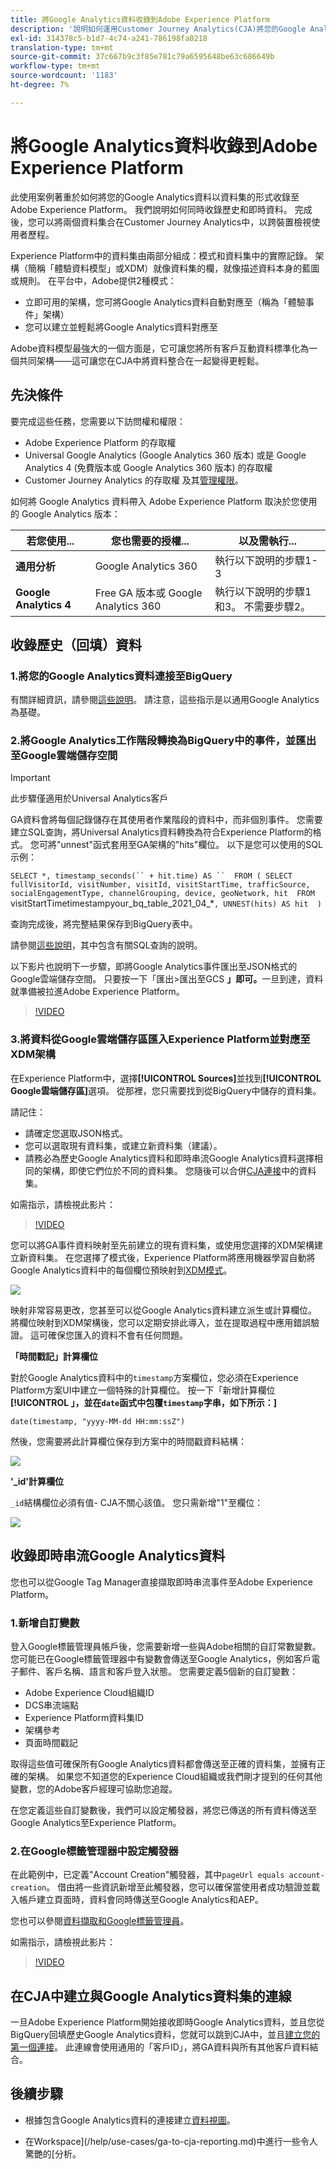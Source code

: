 ```yaml
---
title: 將Google Analytics資料收錄到Adobe Experience Platform
description: '說明如何運用Customer Journey Analytics(CJA)將您的Google Analytics資料收錄到Adobe Experience Platform。 '
exl-id: 314378c5-b1d7-4c74-a241-786198fa0218
translation-type: tm+mt
source-git-commit: 37c667b9c3f85e781c79a6595648be63c686649b
workflow-type: tm+mt
source-wordcount: '1183'
ht-degree: 7%

---
```



# 將Google Analytics資料收錄到Adobe Experience Platform

此使用案例著重於如何將您的Google Analytics資料以資料集的形式收錄至Adobe Experience Platform。 我們說明如何同時收錄歷史和即時資料。 完成後，您可以將兩個資料集合在Customer Journey Analytics中，以跨裝置檢視使用者歷程。

Experience Platform中的資料集由兩部分組成：模式和資料集中的實際記錄。 架構（簡稱「體驗資料模型」或XDM）就像資料集的欄，就像描述資料本身的藍圖或規則。 在平台中，Adobe提供2種模式：

* 立即可用的架構，您可將Google Analytics資料自動對應至（稱為「體驗事件」架構）
* 您可以建立並輕鬆將Google Analytics資料對應至

Adobe資料模型最強大的一個方面是，它可讓您將所有客戶互動資料標準化為一個共同架構——這可讓您在CJA中將資料整合在一起變得更輕鬆。

## 先決條件

要完成這些任務，您需要以下訪問權和權限：

* Adobe Experience Platform 的存取權
* Universal Google Analytics (Google Analytics 360 版本) 或是 Google Analytics 4 (免費版本或 Google Analytics 360 版本) 的存取權
* Customer Journey Analytics 的存取權 及其[管理權限](https://experienceleague.adobe.com/docs/analytics-platform/using/cja-overview/cja-overview.html?lang=zh-Hant#admin-access-permissions)。

如何將 Google Analytics 資料帶入 Adobe Experience Platform 取決於您使用的 Google Analytics 版本：

| 若您使用... | 您也需要的授權... | 以及需執行... |
| --- | --- | --- |
| **通用分析** | Google Analytics 360 | 執行以下說明的步驟1-3 |
| **Google Analytics 4** | Free GA 版本或 Google Analytics 360 | 執行以下說明的步驟1和3。 不需要步驟2。 |

## 收錄歷史（回填）資料

### 1.將您的Google Analytics資料連接至BigQuery

有關詳細資訊，請參閱[這些說明](https://support.google.com/analytics/answer/3416092?hl=en)。 請注意，這些指示是以通用Google Analytics為基礎。

### 2.將Google Analytics工作階段轉換為BigQuery中的事件，並匯出至Google雲端儲存空間

>[!IMPORTANT]
>
>此步驟僅適用於Universal Analytics客戶

GA資料會將每個記錄儲存在其使用者作業階段的資料中，而非個別事件。 您需要建立SQL查詢，將Universal Analytics資料轉換為符合Experience Platform的格式。 您可將&quot;unnest&quot;函式套用至GA架構的&quot;hits&quot;欄位。 以下是您可以使用的SQL示例：

`SELECT
*,
timestamp_seconds(`` + hit.time) AS `` 
FROM
(
SELECT
fullVisitorId,
visitNumber,
visitId,
visitStartTime,
trafficSource,
socialEngagementType,
channelGrouping,
device,
geoNetwork,
hit 
FROM
`visitStartTimetimestampyour_bq_table_2021_04_*`,
UNNEST(hits) AS hit 
)`

查詢完成後，將完整結果保存到BigQuery表中。

請參閱[這些說明](https://support.google.com/analytics/answer/7029846?hl=en&amp;ref_topic=9359001#zippy=%2Cold-export-schema%2Cuse-this-script-to-migrate-existing-bigquery-datasets-from-the-old-export-schema-to-the-new-one%2Cscript-migration-scriptsql)，其中包含有關SQL查詢的說明。

以下影片也說明下一步驟，即將Google Analytics事件匯出至JSON格式的Google雲端儲存空間。 只要按一下「匯出>匯出至GCS **」即可。**&#x200B;一旦到達，資料就準備被拉進Adobe Experience Platform。

>[!VIDEO](https://video.tv.adobe.com/v/332634)

### 3.將資料從Google雲端儲存區匯入Experience Platform並對應至XDM架構

在Experience Platform中，選擇&#x200B;**[!UICONTROL Sources]**&#x200B;並找到&#x200B;**[!UICONTROL Google雲端儲存區]**&#x200B;選項。 從那裡，您只需要找到從BigQuery中儲存的資料集。

請記住：

* 請確定您選取JSON格式。
* 您可以選取現有資料集，或建立新資料集（建議）。
* 請務必為歷史Google Analytics資料和即時串流Google Analytics資料選擇相同的架構，即使它們位於不同的資料集。 您隨後可以合併[CJA連接](/help/connections/combined-dataset.md)中的資料集。

如需指示，請檢視此影片：

>[!VIDEO](https://video.tv.adobe.com/v/332676)

您可以將GA事件資料映射至先前建立的現有資料集，或使用您選擇的XDM架構建立新資料集。 在您選擇了模式後，Experience Platform將應用機器學習自動將Google Analytics資料中的每個欄位預映射到[XDM模式](https://experienceleague.adobe.com/docs/experience-platform/xdm/home.html?lang=en#ui)。

![](assets/schema-map.png)

映射非常容易更改，您甚至可以從Google Analytics資料建立派生或計算欄位。 將欄位映射到XDM架構後，您可以定期安排此導入，並在提取過程中應用錯誤驗證。 這可確保您匯入的資料不會有任何問題。

**「時間戳記」計算欄位**

對於Google Analytics資料中的`timestamp`方案欄位，您必須在Experience Platform方案UI中建立一個特殊的計算欄位。 按一下「新增計算欄位&#x200B;**[!UICONTROL 」，並在`date`函式中包覆`timestamp`字串，如下所示：]**

`date(timestamp, "yyyy-MM-dd HH:mm:ssZ")`

然後，您需要將此計算欄位保存到方案中的時間戳資料結構：

![](assets/timestamp.png)

**&#39;_id&#39;計算欄位**

`_id`結構欄位必須有值- CJA不關心該值。 您只需新增&quot;1&quot;至欄位：

![](assets/_id.png)

## 收錄即時串流Google Analytics資料

您也可以從Google Tag Manager直接擷取即時串流事件至Adobe Experience Platform。

### 1.新增自訂變數

登入Google標籤管理員帳戶後，您需要新增一些與Adobe相關的自訂常數變數。 您可能已在Google標籤管理器中有變數會傳送至Google Analytics，例如客戶電子郵件、客戶名稱、語言和客戶登入狀態。 您需要定義5個新的自訂變數：

* Adobe Experience Cloud組織ID
* DCS串流端點
* Experience Platform資料集ID
* 架構參考
* 頁面時間戳記

取得這些值可確保所有Google Analytics資料都會傳送至正確的資料集，並擁有正確的架構。 如果您不知道您的Experience Cloud組織或我們剛才提到的任何其他變數，您的Adobe客戶經理可協助您追蹤。

在您定義這些自訂變數後，我們可以設定觸發器，將您已傳送的所有資料傳送至Google Analytics至Experience Platform。

### 2.在Google標籤管理器中設定觸發器

在此範例中，已定義&quot;Account Creation&quot;觸發器，其中`pageUrl equals account-creation`。 借由將一些資訊新增至此觸發器，您可以確保當使用者成功驗證並載入帳戶建立頁面時，資料會同時傳送至Google Analytics和AEP。

您也可以參閱[資料擷取和Google標籤管理員](https://experienceleague.adobe.com/docs/platform-learn/comprehensive-technical-tutorial/module9/data-ingestion-using-google-tag-manager-and-google-analytics.html?lang=en#module9)。

如需指示，請檢視此影片：

>[!VIDEO](https://video.tv.adobe.com/v/332668)

## 在CJA中建立與Google Analytics資料集的連線

一旦Adobe Experience Platform開始接收即時Google Analytics資料，並且您從BigQuery回填歷史Google Analytics資料，您就可以跳到CJA中，並且[建立您的第一個連接](/help/connections/create-connection.md)。 此連線會使用通用的「客戶ID」，將GA資料與所有其他客戶資料結合。

## 後續步驟

* 根據包含Google Analytics資料的連接建立[資料視圖](https://experienceleague.adobe.com/docs/analytics-platform/using/cja-dataviews/create-dataview.html?lang=en#cja-dataviews)。

* 在Workspace](/help/use-cases/ga-to-cja-reporting.md)中進行一些令人驚艷的[分析。